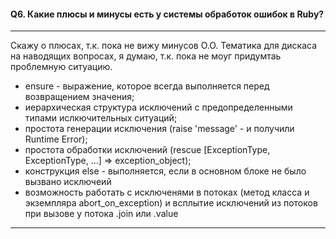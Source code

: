 #### Q6. Какие плюсы и минусы есть у системы обработок ошибок в Ruby?

---

Скажу о плюсах, т.к. пока не вижу минусов O.O. Тематика для дискаса на наводящих вопросах, я думаю, т.к. пока не моуг придумтаь проблемную ситуацию.

- ensure - выражение, которое всегда выполняется перед возвращением значения;
- иерархическая структура исключений с предопределенными типами ислкючительных ситуаций;
- простота генерации исключения (raise 'message' - и получили Runtime Error);
- простота обработки исключений (rescue [ExceptionType, ExceptionType, ...] => exception_object);
- конструкция else - выполняется, если в основном блоке не было вызвано исключеий
- возможность работать с исключенями в потоках (метод класса и экземпляра abort_on_exception) и всплытие исключений из потоков при вызове у потока .join или .value

---
